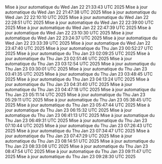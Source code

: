 Mise à jour automatique du Wed Jan 22 21:33:43 UTC 2025
Mise à jour automatique du Wed Jan 22 21:47:38 UTC 2025
Mise à jour automatique du Wed Jan 22 22:10:10 UTC 2025
Mise à jour automatique du Wed Jan 22 22:28:51 UTC 2025
Mise à jour automatique du Wed Jan 22 22:39:00 UTC 2025
Mise à jour automatique du Wed Jan 22 22:47:39 UTC 2025
Mise à jour automatique du Wed Jan 22 23:10:30 UTC 2025
Mise à jour automatique du Wed Jan 22 23:24:37 UTC 2025
Mise à jour automatique du Wed Jan 22 23:33:39 UTC 2025
Mise à jour automatique du Wed Jan 22 23:47:40 UTC 2025
Mise à jour automatique du Thu Jan 23 00:52:27 UTC 2025
Mise à jour automatique du Thu Jan 23 02:09:25 UTC 2025
Mise à jour automatique du Thu Jan 23 02:51:46 UTC 2025
Mise à jour automatique du Thu Jan 23 03:12:54 UTC 2025
Mise à jour automatique du Thu Jan 23 03:30:01 UTC 2025
Mise à jour automatique du Thu Jan 23 03:41:35 UTC 2025
Mise à jour automatique du Thu Jan 23 03:48:45 UTC 2025
Mise à jour automatique du Thu Jan 23 04:13:24 UTC 2025
Mise à jour automatique du Thu Jan 23 04:31:40 UTC 2025
Mise à jour automatique du Thu Jan 23 04:47:18 UTC 2025
Mise à jour automatique du Thu Jan 23 05:11:14 UTC 2025
Mise à jour automatique du Thu Jan 23 05:29:11 UTC 2025
Mise à jour automatique du Thu Jan 23 05:38:45 UTC 2025
Mise à jour automatique du Thu Jan 23 05:47:44 UTC 2025
Mise à jour automatique du Thu Jan 23 06:15:32 UTC 2025
Mise à jour automatique du Thu Jan 23 06:41:13 UTC 2025
Mise à jour automatique du Thu Jan 23 06:49:31 UTC 2025
Mise à jour automatique du Thu Jan 23 07:10:44 UTC 2025
Mise à jour automatique du Thu Jan 23 07:26:43 UTC 2025
Mise à jour automatique du Thu Jan 23 07:34:47 UTC 2025
Mise à jour automatique du Thu Jan 23 07:47:29 UTC 2025
Mise à jour automatique du Thu Jan 23 08:14:51 UTC 2025
Mise à jour automatique du Thu Jan 23 08:33:08 UTC 2025
Mise à jour automatique du Thu Jan 23 08:47:54 UTC 2025
Mise à jour automatique du Thu Jan 23 09:11:47 UTC 2025
Mise à jour automatique du Thu Jan 23 09:28:30 UTC 2025
